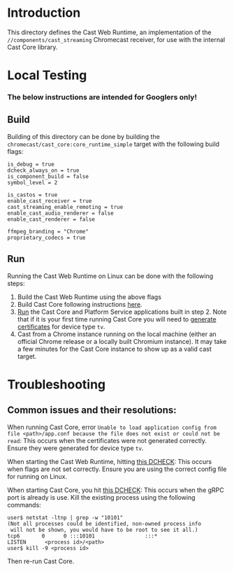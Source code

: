 # Introduction

This directory defines the Cast Web Runtime, an implementation of the
`//components/cast_streaming` Chromecast receiver, for use with the internal
Cast Core library.

# Local Testing

### The below instructions are intended for Googlers only!

## Build

Building of this directory can be done by building the
`chromecast/cast_core:core_runtime_simple` target with the following build
flags:

```
is_debug = true
dcheck_always_on = true
is_component_build = false
symbol_level = 2

is_castos = true
enable_cast_receiver = true
cast_streaming_enable_remoting = true
enable_cast_audio_renderer = false
enable_cast_renderer = false

ffmpeg_branding = "Chrome"
proprietary_codecs = true
```

## Run

Running the Cast Web Runtime on Linux can be done with the following steps:

1. Build the Cast Web Runtime using the above flags
2. Build Cast Core following instructions
[here](https://goto.google.com/cast-core-on-glinux#build).
3. [Run](https://goto.google.com/cast-core-on-glinux#run) the Cast Core and
Platform Service applications built in step 2. Note that if it is your first
time running Cast Core you will need to
[generate certificates](https://goto.google.com/cast-core-on-glinux#certificates)
for device type `tv`.
4. Cast from a Chrome instance running on the local machine (either an official
Chrome release or a locally built Chromium instance). It may take a few minutes
for the Cast Core instance to show up as a valid cast target.

# Troubleshooting

## Common issues and their resolutions:

When running Cast Core, error
`Unable to load application config from file <path>/app.conf because the file does not exist or could not be read`:
This occurs when the certificates were not generated correctly. Ensure they were
generated for device type `tv`.

When starting the Cast Web Runtime, hitting
[this DCHECK](https://source.chromium.org/chromium/chromium/src/+/main:components/metrics/metrics_state_manager.cc;l=414):
This occurs when flags are not set correctly. Ensure you are using the correct
config file for running on Linux.

When starting Cast Core, you hit
[this DCHECK](https://goto.google.com/castcoreportfailure): This occurs when the
gRPC port is already is use. Kill the existing process using the following
commands:

```
user$ netstat -ltnp | grep -w "10101"
(Not all processes could be identified, non-owned process info
 will not be shown, you would have to be root to see it all.)
tcp6       0      0 :::10101                :::*                    LISTEN      <process id>/<path>
user$ kill -9 <process id>
```

Then re-run Cast Core.
